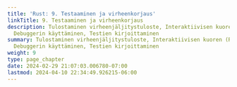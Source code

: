 ```yaml
---
title: 'Rust: 9. Testaaminen ja virheenkorjaus'
linkTitle: 9. Testaaminen ja virheenkorjaus
description: Tulostaminen virheenjäljitystuloste, Interaktiivisen kuoren (REPL) käyttö,
  Debuggerin käyttäminen, Testien kirjoittaminen
summary: Tulostaminen virheenjäljitystuloste, Interaktiivisen kuoren (REPL) käyttö,
  Debuggerin käyttäminen, Testien kirjoittaminen
weight: 9
type: page_chapter
date: 2024-02-29 21:07:03.006780-07:00
lastmod: 2024-04-10 22:34:49.926215-06:00
---
```

